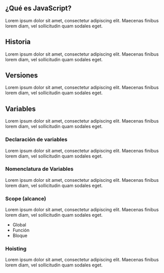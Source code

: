 ## ¿Qué es JavaScript?
Lorem ipsum dolor sit amet, consectetur adipiscing elit. Maecenas finibus lorem diam, vel sollicitudin quam sodales eget.

## Historia
Lorem ipsum dolor sit amet, consectetur adipiscing elit. Maecenas finibus lorem diam, vel sollicitudin quam sodales eget.

## Versiones
Lorem ipsum dolor sit amet, consectetur adipiscing elit. Maecenas finibus lorem diam, vel sollicitudin quam sodales eget. 

## Variables
Lorem ipsum dolor sit amet, consectetur adipiscing elit. Maecenas finibus lorem diam, vel sollicitudin quam sodales eget.

### Declaración de variables
Lorem ipsum dolor sit amet, consectetur adipiscing elit. Maecenas finibus lorem diam, vel sollicitudin quam sodales eget.

### Nomenclatura de Variables
Lorem ipsum dolor sit amet, consectetur adipiscing elit. Maecenas finibus lorem diam, vel sollicitudin quam sodales eget.

### Scope (alcance)
Lorem ipsum dolor sit amet, consectetur adipiscing elit. Maecenas finibus lorem diam, vel sollicitudin quam sodales eget.

- Global
- Función
- Bloque

### Hoisting
Lorem ipsum dolor sit amet, consectetur adipiscing elit. Maecenas finibus lorem diam, vel sollicitudin quam sodales eget.

